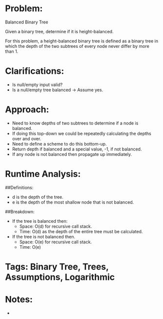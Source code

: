 # Problem:
  Balanced Binary Tree
  
  Given a binary tree, determine if it is height-balanced.

  For this problem, a height-balanced binary tree is defined as a binary tree in which the depth of the two subtrees of every node never differ by more than 1.
  
# Clarifications:
  - Is null/empty input valid?
  - Is a null/empty tree balanced -> Assume yes.

# Approach:
  - Need to know depths of two subtrees to determine if a node is balanced.
  - If doing this top-down we could be repeatedly calculating the depths over and over.
  - Need to define a scheme to do this bottom-up.
  - Return depth if balanced and a special value, -1, if not balanced.
  - If any node is not balanced then propagate up immediately.

# Runtime Analysis:
##Definitions:
  - d is the depth of the tree.
  - e is the depth of the most shallow node that is not balanced.

##Breakdown:
  - If the tree is balanced then:
    - Space: O(d) for recursive call stack. 
    - Time: O(d) as the depth of the entire tree must be calculated.
  - If the tree is not balanced then.
      - Space: O(e) for recursive call stack. 
      - Time: O(e)

# Tags: Binary Tree, Trees, Assumptions, Logarithmic

# Notes:
  - 